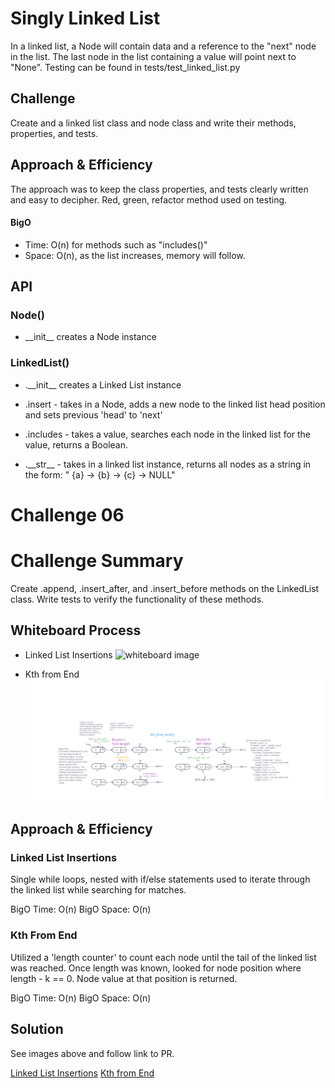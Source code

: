 # Singly Linked List

<!-- Short summary or background information -->

In a linked list, a Node will contain data and a reference to the "next" node in the list. The last node in the list containing a value will point next to "None". Testing can be found in tests/test_linked_list.py

## Challenge

<!-- Description of the challenge -->

Create and a linked list class and node class and write their methods, properties, and tests.

## Approach & Efficiency

<!-- What approach did you take? Why? What is the Big O space/time for this approach? -->

The approach was to keep the class properties, and tests clearly written and easy to decipher. Red, green, refactor method used on testing.

#### BigO

-   Time: O(n) for methods such as "includes()"
-   Space: O(n), as the list increases, memory will follow.

## API

<!-- Description of each method publicly available to your Linked List -->

### Node()

-   \_\_init\_\_ creates a Node instance

### LinkedList()

-   .\_\_init\_\_ creates a Linked List instance

-   .insert - takes in a Node, adds a new node to the linked list head position and sets previous 'head' to 'next'

-   .includes - takes a value, searches each node in the linked list for the value, returns a Boolean.

-   .\_\_str\_\_ - takes in a linked list instance, returns all nodes as a string in the form: " {a} -> {b} -> {c} -> NULL"

# Challenge 06

# Challenge Summary

Create .append, .insert_after, and .insert_before methods on the LinkedList class. Write tests to verify the functionality of these methods.

## Whiteboard Process

-   Linked List Insertions
    ![whiteboard image](../images/linked_list_insertions.png)

-   Kth from End
    ![whiteboard image](../images/kth_from_end.png)

## Approach & Efficiency

### Linked List Insertions

Single while loops, nested with if/else statements used to iterate through the linked list while searching for matches.

BigO Time: O(n)
BigO Space: O(n)

### Kth From End

Utilized a 'length counter' to count each node until the tail of the linked list was reached. Once length was known, looked for node position where length - k == 0. Node value at that position is returned.

BigO Time: O(n)
BigO Space: O(n)

## Solution

See images above and follow link to PR.

[Linked List Insertions](https://github.com/brannonstarnes/data-structures-and-algorithms/pull/23)
[Kth from End](https://github.com/brannonstarnes/data-structures-and-algorithms/pull/24)
